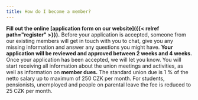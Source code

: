 ```yaml
---
title: How do I become a member?
---
```

**Fill out the online [application form on our website]({{< relref path="register" >}}).**
Before your application is accepted, someone from our existing members will get in touch with you to chat, give you any missing information and answer any questions you might have. **Your application will be reviewed and approved between 2 weeks and 4 weeks.** Once your application has been accepted, we will let you know. You will start receiving all information about the union meetings and activities, as well as information on **member dues.** The standard union due is 1 % of the netto salary up to maximum of 250 CZK per month. For students, pensionists, unemployed and people on parental leave the fee is reduced to 25 CZK per month.
